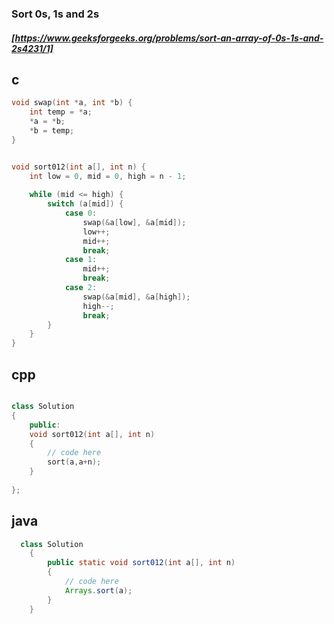 ### Sort 0s, 1s and 2s
##### [https://www.geeksforgeeks.org/problems/sort-an-array-of-0s-1s-and-2s4231/1]
## c
```c
void swap(int *a, int *b) {
    int temp = *a;
    *a = *b;
    *b = temp;
}


void sort012(int a[], int n) {
    int low = 0, mid = 0, high = n - 1;
    
    while (mid <= high) {
        switch (a[mid]) {
            case 0:
                swap(&a[low], &a[mid]);
                low++;
                mid++;
                break;
            case 1:
                mid++;
                break;
            case 2:
                swap(&a[mid], &a[high]);
                high--;
                break;
        }
    }
}
```
## cpp
```cpp

class Solution
{
    public:
    void sort012(int a[], int n)
    {
        // code here 
        sort(a,a+n);
    }
    
};
```
## java
```java
  class Solution
    {
        public static void sort012(int a[], int n)
        {
            // code here 
            Arrays.sort(a);
        }
    }
```
